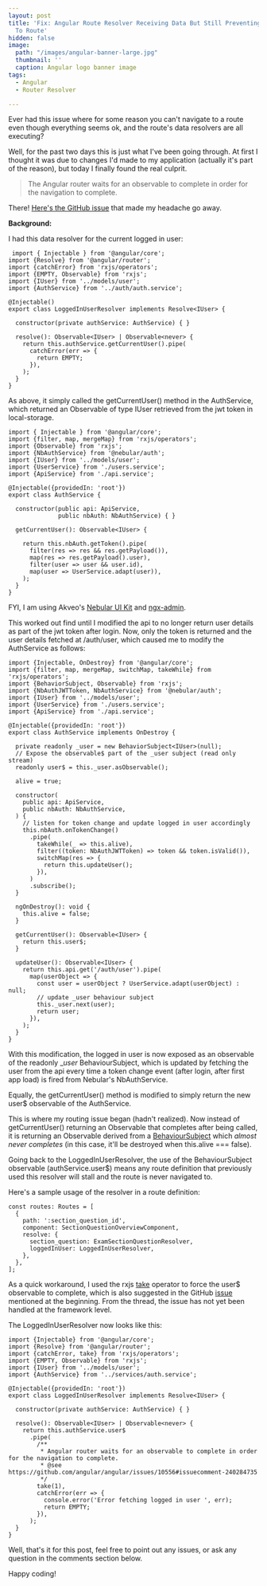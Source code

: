 ```yaml
---
layout: post
title: 'Fix: Angular Route Resolver Receiving Data But Still Preventing Navigation
  To Route'
hidden: false
image:
  path: "/images/angular-banner-large.jpg"
  thumbnail: ''
  caption: Angular logo banner image
tags:
  - Angular
  - Router Resolver

---
```

Ever had this issue where for some reason you can't navigate to a route even though everything seems ok, and the route's data resolvers are all executing?

Well, for the past two days this is just what I've been going through. At first I thought it was due to changes I'd made to my application (actually it's part of the reason), but today I finally found the real culprit.

> The Angular router waits for an observable to complete in order for the navigation to complete.

There! [Here's the GitHub issue](https://github.com/angular/angular/issues/10556#issuecomment-240284735) that made my headache go away.

**Background:**

I had this data resolver for the current logged in user:

     import { Injectable } from '@angular/core';
    import {Resolve} from '@angular/router';
    import {catchError} from 'rxjs/operators';
    import {EMPTY, Observable} from 'rxjs';
    import {IUser} from '../models/user';
    import {AuthService} from '../auth/auth.service';
    
    @Injectable()
    export class LoggedInUserResolver implements Resolve<IUser> {
    
      constructor(private authService: AuthService) { }
    
      resolve(): Observable<IUser> | Observable<never> {
        return this.authService.getCurrentUser().pipe(
          catchError(err => {
            return EMPTY;
          }),
        );
      }
    }
    

As above, it simply called the getCurrentUser() method in the AuthService, which returned an Observable of type IUser retrieved from the jwt token in local-storage.

    ﻿import { Injectable } from '@angular/core';
    import {filter, map, mergeMap} from 'rxjs/operators';
    import {Observable} from 'rxjs';
    import {NbAuthService} from '@nebular/auth';
    import {IUser} from '../models/user';
    import {UserService} from './users.service';
    import {ApiService} from './api.service';
    
    @Injectable({providedIn: 'root'})
    export class AuthService {
    
      constructor(public api: ApiService,
                  public nbAuth: NbAuthService) { }
    
      getCurrentUser(): Observable<IUser> {
    
        return this.nbAuth.getToken().pipe(
          filter(res => res && res.getPayload()),
          map(res => res.getPayload().user),
          filter(user => user && user.id),
          map(user => UserService.adapt(user)),
        );
      }
    }

FYI, I am using Akveo's [Nebular UI Kit](https://akveo.github.io/nebular/) and [ngx-admin](https://github.com/akveo/ngx-admin).

This worked out find until I modified the api to no longer return user details as part of the jwt token after login. Now, only the token is returned and the user details fetched at /auth/user, which caused me to modify the AuthService as follows:

    import {Injectable, OnDestroy} from '@angular/core';
    import {filter, map, mergeMap, switchMap, takeWhile} from 'rxjs/operators';
    import {BehaviorSubject, Observable} from 'rxjs';
    import {NbAuthJWTToken, NbAuthService} from '@nebular/auth';
    import {IUser} from '../models/user';
    import {UserService} from './users.service';
    import {ApiService} from './api.service';
    
    @Injectable({providedIn: 'root'})
    export class AuthService implements OnDestroy {
    
      private readonly _user = new BehaviorSubject<IUser>(null);
      // Expose the observable$ part of the _user subject (read only stream)
      readonly user$ = this._user.asObservable();
    
      alive = true;
    
      constructor(
        public api: ApiService,
        public nbAuth: NbAuthService,
      ) {
        // listen for token change and update logged in user accordingly
        this.nbAuth.onTokenChange()
          .pipe(
            takeWhile(_ => this.alive),
            filter((token: NbAuthJWTToken) => token && token.isValid()),
            switchMap(res => {
              return this.updateUser();
            }),
          )
          .subscribe();
      }
    
      ngOnDestroy(): void {
        this.alive = false;
      }
    
      getCurrentUser(): Observable<IUser> {
        return this.user$;
      }
    
      updateUser(): Observable<IUser> {
        return this.api.get('/auth/user').pipe(
          map(userObject => {
            const user = userObject ? UserService.adapt(userObject) : null;
            // update _user behaviour subject
            this._user.next(user);
            return user;
          }),
        );
      }
    }

With this modification, the logged in user is now exposed as an observable of the readonly __user_ BehaviourSubject, which is updated by fetching the user from the api every time a token change event (after login, after first app load) is fired from Nebular's NbAuthService.

Equally, the getCurrentUser() method is modified to simply return the new user$ observable of the AuthService.

This is where my routing issue began (hadn't realized). Now instead of getCurrentUser() returning an Observable that completes after being called, it is returning an Observable derived from a [BehaviourSubject](https://www.learnrxjs.io/subjects/behaviorsubject.html) which _almost never completes_ (in this case, it'll be destroyed when this.alive === false).

Going back to the LoggedInUserResolver, the use of the BehaviourSubject observable (authService.user$) means any route definition that previously used this resolver will stall and the route is never navigated to.

Here's a sample usage of the resolver in a route definition:

    const routes: Routes = [
      {
        path: ':section_question_id',
        component: SectionQuestionOverviewComponent,
        resolve: {
          section_question: ExamSectionQuestionResolver,
          loggedInUser: LoggedInUserResolver,
        },
      },
    ];

As a quick workaround, I used the rxjs [take](https://www.learnrxjs.io/operators/filtering/take.html) operator to force the user$ observable to complete, which is also suggested in the GitHub [issue](https://github.com/angular/angular/issues/10556#issuecomment-240284735) mentioned at the beginning. From the thread, the issue has not yet been handled at the framework level.

The LoggedInUserResolver now looks like this:

    import {Injectable} from '@angular/core';
    import {Resolve} from '@angular/router';
    import {catchError, take} from 'rxjs/operators';
    import {EMPTY, Observable} from 'rxjs';
    import {IUser} from '../models/user';
    import {AuthService} from '../services/auth.service';
    
    @Injectable({providedIn: 'root'})
    export class LoggedInUserResolver implements Resolve<IUser> {
    
      constructor(private authService: AuthService) { }
    
      resolve(): Observable<IUser> | Observable<never> {
        return this.authService.user$
          .pipe(
            /**
             * Angular router waits for an observable to complete in order for the navigation to complete.
             * @see https://github.com/angular/angular/issues/10556#issuecomment-240284735
             */
            take(1),
            catchError(err => {
              console.error('Error fetching logged in user ', err);
              return EMPTY;
            }),
          );
      }
    }

Well, that's it for this post, feel free to point out any issues, or ask any question in the comments section below.

Happy coding!